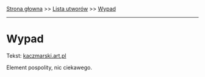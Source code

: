 [Strona głowna](../index.md) >> [Lista utworów](../list.md) >> [Wypad](655.md)

---

# Wypad

Tekst: [kaczmarski.art.pl](https://www.kaczmarski.art.pl/tworczosc/wiersze/wypad/)

Element pospolity, nic ciekawego.